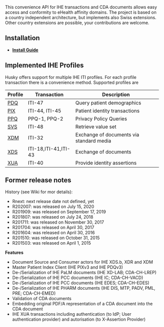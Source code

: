 This convenience API for IHE transactions and CDA documents allows easy access and conformity to eHealth affinity domains. The project is based on a country independent architecture, but implements also Swiss extensions. Other country extensions are possible, your contributions are welcome. 

## Installation

- **[Install Guide](docs/Installation.md)**

## Implemented IHE Profiles

Husky offers support for multiple IHE ITI profiles. For each profile transaction there is a convenience method. Supported profiles are

| Profile            | Transaction          | Description                              |
| ------------------ | -------------------- | ---------------------------------------- |
| [PDQ](docs/PDQ.md) | ITI-47               | Query patient demographics               |
| [PIX](docs/PIX.md) | ITI-44, ITI-45       | Patient identity transactions            |
| [PPQ](docs/PPQ.md) | PPQ-1, PPQ-2         | Privacy Policy Queries                   |
| [SVS](docs/SVS.md) | ITI-48               | Retrieve value set                       |
| [XDM](docs/XDM.md) | ITI-32               | Exchange of documents via standard media |
| [XDS](docs/XDS.md) | ITI-18,ITI-41,ITI-43 | Exchange of documents                    |
| [XUA](docs/XUA.md) | ITI-40               | Provide identity assertions              |


## Former release notes

History (see Wiki for mor details):
- Rnext: next release date not defined, yet
- R202007: was released on July 15, 2020
- R201909: was released on September 17, 2019
- R201807: was released on July 24, 2018
- R201711: was released on November 30, 2017
- R201704: was released on April 30, 2017
- R201604: was released on April 30, 2016
- R201510: was released on October 31, 2015
- R201503: was released on April 1, 2015

**Features**
* Document Source and Consumer actors for IHE XDS.b, XDR and XDM
* Master Patient Index Client (IHE PIXv3 and IHE PDQv3)
* De-/Serialization of IHE PaLM documents (IHE XD-LAB; CDA-CH-LREP)
* De-/Serialization of IHE PCC documents (IHE IC; CDA-CH-VACD)
* De-/Serialization of IHE PCC documents (IHE EDES; CDA-CH-EDES)
* De-/Serialization of IHE PHARM documents (IHE DIS, MTP, PADV, PML, PRE; CDA-CH-EMED)
* Validation of CDA documents
* Embedding original PDF/A representation of a CDA document into the CDA document
* IHE XUA transactions including authentication (to IdP; User authentication provider) and autorisation (to X-Assertion Provider)
